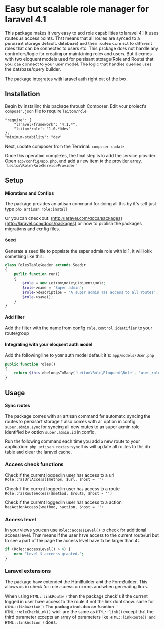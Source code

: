 Easy but scalable role manager for laravel 4.1
====

This package makes it very easy to add role capabilities to laravel 4.1
It uses routes as access points. That means that all routes are synced to a
persisant storage(default: database) and then routes connect to different roles that can be connected to users etc.
This package does not handle any controllers/logic for creating or maintaining roles and users.
But it comes with two eloquent models used for persisant storage(Role and Route) that you can connect to your user model.
The logic that handles queries uses the database/query builder.

The package integrates with laravel auth right out of the box.

## Installation
Begin by installing this package through Composer. Edit your project's `composer.json` file to require `leitom/role`

```
"require": {
	"laravel/framework": "4.1.*",
	"leitom/role": "1.0.*@dev"
},
"minimum-stability": "dev"
```

Next, update composer from the Terminal:
`composer update`

Once this operation completes, the final step is to add the service provider. Open `app/config/app.php`, and add a new item
to the provider array.
`'Leitom\Role\RoleServiceProvider'`

## Setup

#### Migrations and Configs
The package provides an artisan command for doing all this by it's self just type `php artisan role:install`

Or you can check out: [http://laravel.com/docs/packages](http://laravel.com/docs/packages) on how to publish the packages
migrations and config files.

#### Seed
Generate a seed file to populate the super admin role with id 1, it will lokk something like this:

```php
class RolesTableSeeder extends Seeder
{
	public function run()
	{
		$role = new Leitom\Role\Eloquent\Role;
		$role->name = 'Super admin';
		$role->description = 'A super admin has access to all routes';
		$role->save();
	}
}
```

#### Add filter
Add the filter with the name from config `role.control.identifier` to your route/group

#### Integrating with your eloquent auth model
Add the following line to your auth model default it's: `app/models/User.php`

```php
public function roles()
{
	return $this->belongsToMany('Leitom\Role\Eloquent\Role', 'user_role');
}
```

## Usage

#### Sync routes
The package comes with an artisan command for automatic syncing the routes to persisant storage
it also comes with an option in config `super.admin.sync` for syncing all new routes to an super admin role 
identified by option `super.admin.id` in config.

Run the following command each time you add a new route to your application: `php artisan routes:sync` this will 
update all routes to the db table and clear the laravel cache.

### Access check functions

Check if the current logged in user has access to a url
`Role::hasUrlAccess($method, $url, $host = '')`

Check if the current logged in user has access to a route
`Role::hasRouteAccess($method, $route, $host = '')`

Check if the current logged in user has access to a action
`hasActionAccess($method, $action, $host = '')`
        
### Access level
In your views you can use `Role::accessLevel()` to check for additional access level. That means if the user have access
to the current route/uri but to see a part of the page the access level have to be larger than 4:

```php
if (Role::accessLevel() > 4) {
	echo "Level 5 acceess granted.";
}
```

### Laravel extensions
The package have extended the HtmlBuilder and the FormBuilder.
This allows us to check for role access on forms and when generating links.

When using `HTML::linkRoute()` then the package check's if the current logged in user have access to the route 
if not the link dont show. same for `HTML::linkAction()`
The package includes an function `HTML::roleCheckLink()` wich are the same as `HTML::link()` except that the third parameter 
excepts an array of parameters like `HTML::linkRoute() and HTML::linkAction()` does.
